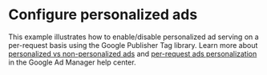 # Configure personalized ads

This example illustrates how to enable/disable personalized ad serving on a
per-request basis using the Google Publisher Tag library. Learn more about
[personalized vs non-personalized ads][admanager_hc_npa] and
[per-request ads personalization][admanager_hc_per_request_npa] in the
Google Ad Manager help center.



[admanager_hc_npa]: https://support.google.com/admanager/answer/9005435
[admanager_hc_per_request_npa]: https://support.google.com/admanager/answer/7678538
